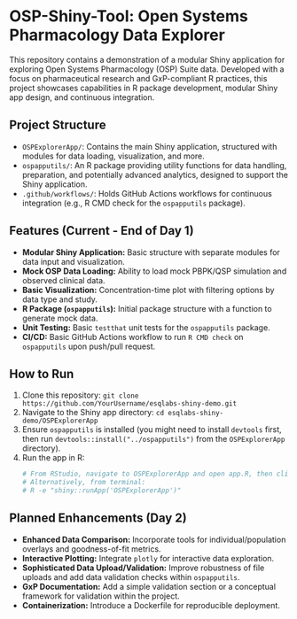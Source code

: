 # OSP-Shiny-Tool: Open Systems Pharmacology Data Explorer

This repository contains a demonstration of a modular Shiny application for exploring Open Systems Pharmacology (OSP) Suite data. Developed with a focus on pharmaceutical research and GxP-compliant R practices, this project showcases capabilities in R package development, modular Shiny app design, and continuous integration.

## Project Structure

* `OSPExplorerApp/`: Contains the main Shiny application, structured with modules for data loading, visualization, and more.
* `ospapputils/`: An R package providing utility functions for data handling, preparation, and potentially advanced analytics, designed to support the Shiny application.
* `.github/workflows/`: Holds GitHub Actions workflows for continuous integration (e.g., R CMD check for the `ospapputils` package).

## Features (Current - End of Day 1)

* **Modular Shiny Application:** Basic structure with separate modules for data input and visualization.
* **Mock OSP Data Loading:** Ability to load mock PBPK/QSP simulation and observed clinical data.
* **Basic Visualization:** Concentration-time plot with filtering options by data type and study.
* **R Package (`ospapputils`):** Initial package structure with a function to generate mock data.
* **Unit Testing:** Basic `testthat` unit tests for the `ospapputils` package.
* **CI/CD:** Basic GitHub Actions workflow to run `R CMD check` on `ospapputils` upon push/pull request.

## How to Run

1.  Clone this repository:
    `git clone https://github.com/YourUsername/esqlabs-shiny-demo.git`
2.  Navigate to the Shiny app directory:
    `cd esqlabs-shiny-demo/OSPExplorerApp`
3.  Ensure `ospapputils` is installed (you might need to install `devtools` first, then run `devtools::install("../ospapputils")` from the `OSPExplorerApp` directory).
4.  Run the app in R:
    ```R
    # From RStudio, navigate to OSPExplorerApp and open app.R, then click 'Run App'.
    # Alternatively, from terminal:
    # R -e "shiny::runApp('OSPExplorerApp')"
    ```

## Planned Enhancements (Day 2)

* **Enhanced Data Comparison:** Incorporate tools for individual/population overlays and goodness-of-fit metrics.
* **Interactive Plotting:** Integrate `plotly` for interactive data exploration.
* **Sophisticated Data Upload/Validation:** Improve robustness of file uploads and add data validation checks within `ospapputils`.
* **GxP Documentation:** Add a simple validation section or a conceptual framework for validation within the project.
* **Containerization:** Introduce a Dockerfile for reproducible deployment.
